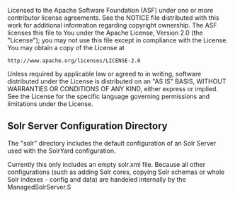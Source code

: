 Licensed to the Apache Software Foundation (ASF) under one or more
contributor license agreements.  See the NOTICE file distributed with
this work for additional information regarding copyright ownership.
The ASF licenses this file to You under the Apache License, Version 2.0
(the "License"); you may not use this file except in compliance with
the License.  You may obtain a copy of the License at

    http://www.apache.org/licenses/LICENSE-2.0

Unless required by applicable law or agreed to in writing, software
distributed under the License is distributed on an "AS IS" BASIS,
WITHOUT WARRANTIES OR CONDITIONS OF ANY KIND, either express or implied.
See the License for the specific language governing permissions and
limitations under the License.

Solr Server Configuration Directory
-----------------------------------

The "solr" directory includes the default configuration of an Solr Server used
with the SolrYard configuration.

Currently this only includes an empty solr.xml file. Because all other
configurations (such as adding Solr cores, copying Solr schemas or whole
Solr indexes - config and data) are handeled internally by the
ManagedSolrServer.S
